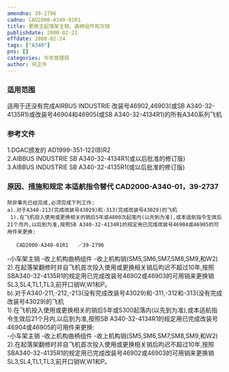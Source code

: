 ```yaml
---
amendno: 39-2796  
cadno: CAD2000-A340-01R1  
title: 更换主起落架主销、曲柄组件和次销  
publishdate: 2000-02-21  
effdate: 2000-02-24  
tags: ["A340"]  
pns: []  
categories: 华东管理局  
author: 何正华  
---
```

  
### 适用范围  
适用于还没有完成AIRBUS INDUSTRIE 改装号46902,46903(或SB A340-32-4135R1)或改装号46904和46905(或SB A340-32-4134R1)的所有A340系列飞机  
  
<!--more-->  
### 参考文件  
1.DGAC颁发的 AD1999-351-122(B)R2  
    2.AIBBUS INDUSTRIE SB A340-32-4134R1(或以后批准的修订版)  
    3.AIBBUS INDUSTRIE SB A340-32-4135R1(或以后批准的修订版)  
  
### 原因、措施和规定 本适航指令替代 CAD2000-A340-01，39-2737  
    除非事先已经完成,必须完成下列工作:  
    a).对于A340-213(完成改装号43029)和-313(完成改装号43029)的飞机  
     1).在飞机投入使用或更换相关的销后5年或4800次起落内(以先到为准),或本适航指令生效后21个月内,以后到为准,按照SB A340-32-4134R1的规定用已完成改装号46904或46905的可用件来更换:  
  
       CAD2000-A340-01R1   ／39-2796  
-小车架主销 -收上机构曲柄组件     -收上机构销(SM5,SM6,SM7,SM8,SM9,和W2)  
     2).在起落架翻修时并自飞机首次投入使用或更换相关销后昀迟不超过10年,按照SBA340-32-4135R1的规定用已完成改装号46902或46903的可用销来更换销SL3,SL4,TL1,TL3,前开口销W,W1和P。  
    b).对于A340-211,-212,-213(没有完成改装号43029)和-311,-312和-313(没有完成改装号43029)的飞机  
     1).在飞机投入使用或更换相关的销后5年或5300起落内(以先到为准),或本适航指令生效后21个月内,以后到为准,按照SB A340-32-4134R1的规定用已完成改装号46904或46905的可用件来更换:  
-小车架主销 -收上机构曲柄组件     -收上机构销(SM5,SM6,SM7,SM8,SM9,和W2)  
     2).在起落架翻修时并自飞机首次投入使用或更换相关销后昀迟不超过10年,按照SBA340-32-4135R1的规定用已完成改装号46902或46903的可用销来更换销SL3,SL4,TL1,TL3,前开口销W,W1和P。  
  
